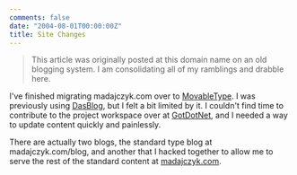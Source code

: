 ```yaml
---
comments: false
date: "2004-08-01T00:00:00Z"
title: Site Changes
---
```


> This article was originally posted at this domain name on an old blogging system.  I am consolidating all of my ramblings and drabble here.

I've finished migrating madajczyk.com over to [MovableType][1]. I was previously using [DasBlog][2], but I felt a bit limited by it. I couldn't find time to contribute to the project workspace over at [GotDotNet][3], and I needed a way to update content quickly and painlessly.

There are actually two blogs, the standard type blog at madajczyk.com/blog, and another that I hacked together to allow me to serve the rest of the standard content at [madajczyk.com][4].

[1]: http://movabletype.org/
[2]: http://www.dasblog.net/
[3]: http://www.gotdotnet.com/
[4]: http://madajczyk.com/